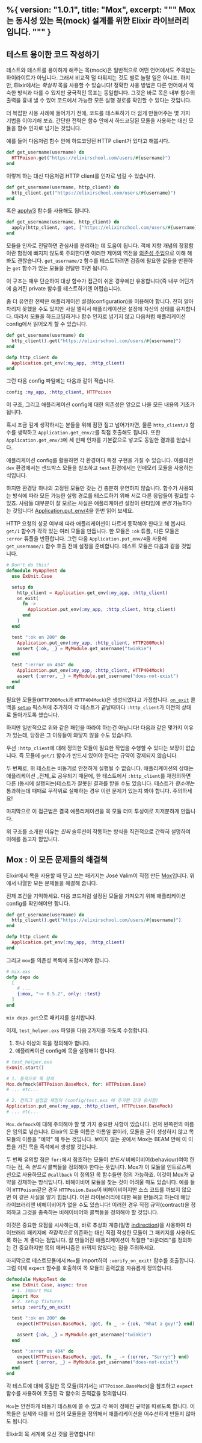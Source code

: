 %{
  version: "1.0.1",
  title: "Mox",
  excerpt: """
  Mox는 동시성 있는 목(mock) 설계를 위한 Elixir 라이브러리입니다.
  """
}
---

## 테스트 용이한 코드 작성하기

테스트와 테스트를 용이하게 해주는 목(mock)은 일반적으로 어떤 언어에서도 주목받는 하이라이트가 아닙니다. 그래서 비교적 덜 다뤄지는 것도 별로 놀랄 일은 아니죠.
하지만, Elixir에서는 _확실히_ 목을 사용할 수 있습니다!
정확한 사용 방법은 다른 언어에서 익숙한 방식과 다를 수 있지만 궁극적인 목표는 동일합니다. 그것은 바로 목은 내부 함수의 출력을 흉내 낼 수 있어 코드에서 가능한 모든 실행 경로를 확인할 수 있다는 것입니다.

더 복잡한 사용 사례에 들어가기 전에, 코드를 테스트하기 더 쉽게 만들어주는 몇 가지 기법을 이야기해 보죠.
간단한 전략은 함수 안에서 하드코딩된 모듈을 사용하는 대신 모듈을 함수 인자로 넘기는 것입니다.

예를 들어 다음처럼 함수 안에 하드코딩된 HTTP client가 있다고 해봅시다.

```elixir
def get_username(username) do
  HTTPoison.get("https://elixirschool.com/users/#{username}")
end
```

이렇게 하는 대신 다음처럼 HTTP client를 인자로 넘길 수 있습니다.

```elixir
def get_username(username, http_client) do
  http_client.get("https://elixirschool.com/users/#{username}")
end
```

혹은 [apply/3](https://hexdocs.pm/elixir/Kernel.html#apply/3) 함수를 사용해도 됩니다.

```elixir
def get_username(username, http_client) do
  apply(http_client, :get, ["https://elixirschool.com/users/#{username}"])
end
```

모듈을 인자로 전달하면 관심사를 분리하는 데 도움이 됩니다. 객체 지향 개념의 장황함이란 함정에 빠지지 않도록 주의한다면 이러한 제어의 역전을 [의존성 주입](https://en.wikipedia.org/wiki/Dependency_injection)으로 이해  해봐도 괜찮습니다.
`get_username/2` 함수를 테스트하려면 검증에 필요한 값들을 반환하는 `get` 함수가 있는 모듈을 전달만 하면 됩니다.

이 구조는 매우 단순하여 대상 함수가 접근이 쉬운 경우에만 유용합니다(즉 내부 어딘가에 숨겨진 private 함수를 테스트하기엔 어렵습니다).

좀 더 유연한 전략은 애플리케이션 설정(configuration)을 이용해야 합니다.
전혀 알아차리지 못했을 수도 있지만 사실 엘릭서 애플리케이션은 설정에 자신의 상태를 유지합니다.
따라서 모듈을 하드코딩하거나 함수 인자로 넘기지 않고 다음처럼 애플리케이션 config에서 읽어오게 할 수 있습니다.

```elixir
def get_username(username) do
  http_client().get("https://elixirschool.com/users/#{username}")
end

defp http_client do
  Application.get_env(:my_app, :http_client)
end
```

그런 다음 config 파일에는 다음과 같이 적습니다.

```elixir
config :my_app, :http_client, HTTPoison
```

이 구조, 그리고 애플리케이션 config에 대한 의존성은 앞으로 나올 모든 내용의 기초가 됩니다.

혹시 조금 깊게 생각하시는 분들을 위해 잠깐 짚고 넘어가자면, 물론 `http_client/0` 함수를 생략하고 `Application.get_env/2`를 직접 호출해도 됩니다. 또한 `Application.get_env/3`에 세 번째 인자를 기본값으로 넣고도 동일한 결과를 얻습니다.

애플리케이션 config를 활용하면 각 환경마다 특정 구현을 가질 수 있습니다. 이를테면 `dev` 환경에서는 샌드박스 모듈을 참조하고 `test` 환경에서는 인메모리 모듈을 사용하는 식입니다.

하지만 환경당 하나의 고정된 모듈만 갖는 건 충분히 유연하지 않습니다. 함수가 사용되는 방식에 따라 모든 가능한 실행 경로를 테스트하기 위해 서로 다른 응답들이 필요할 수 있죠.
사람들 대부분이 잘 모르는 사실은 애플리케이션 설정이 런타임에 _변경_ 가능하다는 것입니다!
[Application.put_env/4](https://hexdocs.pm/elixir/Application.html#put_env/4)을 한번 읽어 보세요.

HTTP 요청의 성공 여부에 따라 애플리케이션이 다르게 동작해야 한다고 해 봅시다.
`get/1` 함수가 각각 있는 여러 모듈을 만듭니다.
한 모듈은 `:ok` 튜플, 다른 모듈은 `:error` 튜플을 반환합니다.
그런 다음 `Application.put_env/4`을 사용해 `get_username/1` 함수 호출 전에 설정을 준비합니다.
테스트 모듈은 다음과 같을 것입니다.

```elixir
# Don't do this!
defmodule MyAppTest do
  use ExUnit.Case

  setup do
    http_client = Application.get_env(:my_app, :http_client)
    on_exit(
      fn ->
        Application.put_env(:my_app, :http_client, http_client)
      end
    )
  end

  test ":ok on 200" do
    Application.put_env(:my_app, :http_client, HTTP200Mock)
    assert {:ok, _} = MyModule.get_username("twinkie")
  end

  test ":error on 404" do
    Application.put_env(:my_app, :http_client, HTTP404Mock)
    assert {:error, _} = MyModule.get_username("does-not-exist")
  end
end
```

필요한 모듈들(`HTTP200Mock`과 `HTTP404Mock`)은 생성되었다고 가정합니다.
[`on_exit`](https://hexdocs.pm/ex_unit/master/ExUnit.Callbacks.html#on_exit/2) 콜백을 [`setup`](https://hexdocs.pm/ex_unit/master/ExUnit.Callbacks.html#setup/1) 픽스쳐에 추가하여 각 테스트가 끝날때마다 `:http_client`가 이전의 상태로 돌아가도록 했습니다.

하지만 일반적으로 위와 같은 패턴을 따라야 하는건 아닙니다!
다음과 같은 몇가지 이유가 있는데, 당장은 그 이유들이 와닿지 않을 수도 있습니다.

우선 `:http_client`에 대해 정의한 모듈이 필요한 작업을 수행할 수 있다는 보장이 없습니다. 즉 모듈에 `get/1` 함수가 반드시 있어야 한다는 규약이 강제되지 않습니다.

두 번째로, 위 테스트는 비동기로 안전하게 실행될 수 없습니다.
애플리케이션의 상태는 애플리케이션 _전체_로 공유되기 때문에, 한 테스트에서 `:http_client`를 재정의하면 다른 (동시에 실행되는)테스트가 잘못된 결과를 받을 수도 있습니다.
테스트가 _평소에는_ 통과하는데 때때로 무작위로 실패하는 경우 이런 문제가 있는지 봐야 합니다. 주의하세요!

마지막으로 이 접근법은 결국 애플리케이션을 목 모듈 더미 투성이로 지저분하게 만듭니다.

위 구조를 소개한 이유는 _진짜_ 솔루션이 작동하는 방식을 직관적으로 간략히 설명하여 이해를 돕고자 함입니다.

## Mox : 이 모든 문제들의 해결책

Elixir에서 목을 사용할 때 믿고 쓰는 패키지는 José Valim이 직접 만든 [Mox](https://hexdocs.pm/mox/Mox.html)입니다. 위에서 나열한 모든 문제들을 해결해 줍니다.

전제 조건을 기억하세요. 다음 코드처럼 설정된 모듈을 가져오기 위해 애플리케이션 config를 확인해야만 합니다.

```elixir
def get_username(username) do
  http_client().get("https://elixirschool.com/users/#{username}")
end

defp http_client do
  Application.get_env(:my_app, :http_client)
end
```

그리고 `mox`를 의존성 목록에 포함시켜야 합니다.

```elixir
# mix.exs
defp deps do
  [
    # ...
    {:mox, "~> 0.5.2", only: :test}
  ]
end
```

`mix deps.get`으로 패키지를 설치합니다.

이제, `test_helper.exs` 파일을 다음 2가지를 하도록 수정합니다.

1. 하나 이상의 목을 정의해야 합니다.
2. 애플리케이션 config에 목을 설정해야 합니다.

```elixir
# test_helper.exs
ExUnit.start()

# 1. 동적으로 목 정의 
Mox.defmock(HTTPoison.BaseMock, for: HTTPoison.Base)
# ... etc...

# 2. 컨피그 설정값 재정의 (config/test.exs 에 추가한 것과 유사함)
Application.put_env(:my_app, :http_client, HTTPoison.BaseMock)
# ... etc...
```

`Mox.defmock`에 대해 주의해야 할 몇 가지 중요한 사항이 있습니다. 먼저 왼쪽편의 이름은 임의로 넣습니다.
Elixir의 모듈 이름은 아톰일 뿐이라, 모듈을 굳이 생성하지 않고 목 모듈의 이름을 "예약" 해 두는 것입니다.
보이지 않는 곳에서 Mox는 BEAM 안에 이 이름을 가진 목을 즉석에서 생성할 것입니다.

두 번째 유의할 점은 `for:`에서 참조하는 모듈이 _반드시_ 비헤이비어(behaviour)여야 한다는 점, 즉 _반드시_ 콜백들을 정의해야 한다는 뜻입니다.
Mox가 이 모듈을 인트로스펙션으로 사용하므로 `@callback` 이 정의된 목 함수들만 정의 가능하죠.
이것이 Mox가 규약을 강제하는 방식입니다.
비헤이비어 모듈을 찾는 것이 어려울 때도 있습니다. 예를 들어 `HTTPoison`같은 경우 `HTTPosion.Base`이 비헤이비어지만 소스 코드를 까보지 않으면 이 같은 사실을 알기 힘듭니다.
어떤 라이브러리에 대한 목을 만들려고 하는데 해당 라이브러리엔 비헤이비어가 없을 수도 있습니다!
이러한 경우 직접 규약(contract)을 정의하고 그것을 충족하는 비헤이비어와 콜백들을 정의해야 할 것입니다.

이것은 중요한 요점을 시사하는데, 바로 추상화 계층(일명 [indirection](https://en.wikipedia.org/wiki/Indirection))을 사용하여 라이브러리 패키지에 _직접적으로_ 의존하는 대신 직접 작성한 모듈이 그 패키지를 사용하도록 하는 게 좋다는 점입니다.
잘 만들어진 애플리케이션이 적절한 "바운더리"를 정의하는 건 중요하지만 목의 메커니즘은 바뀌지 않았다는 점을 주의하세요.

마지막으로 테스트모듈에서 `Mox`를 import하여 `:verify_on_exit!` 함수를 호출합니다.
그럼 이제 `expect` 함수를 호출하여 목 모듈의 출력값을 자유롭게 정의합니다.

```elixir
defmodule MyAppTest do
  use ExUnit.Case, async: true
  # 1. Import Mox
  import Mox
  # 2. setup fixtures
  setup :verify_on_exit!

  test ":ok on 200" do
    expect(HTTPoison.BaseMock, :get, fn _ -> {:ok, "What a guy!"} end)

    assert {:ok, _} = MyModule.get_username("twinkie")
  end

  test ":error on 404" do
    expect(HTTPoison.BaseMock, :get, fn _ -> {:error, "Sorry!"} end)
    assert {:error, _} = MyModule.get_username("does-not-exist")
  end
end
```

각 테스트에 대해 동일한 목 모듈(여기서는 `HTTPoison.BaseMock`)을 참조하고 `expect` 함수를 사용하여 호출된 각 함수의 출력값을 정의합니다.

`Mox`는 안전하게 비동기 테스트에 쓸 수 있고 각 목이 정해진 규약을 따르도록 합니다.
이 목들은 실제와 다를 바 없어 모듈들을 정의해서 애플리케이션을 어수선하게 만들지 않아도 됩니다.

Elixir의 목 세계에 오신 것을 환영합니다!
